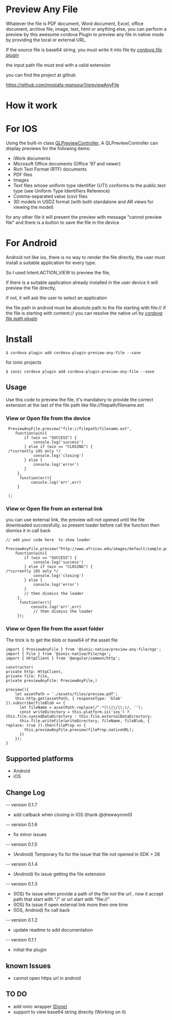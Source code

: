 # Preview Any File
Whatever the file is PDF document, Word document, Excel, office document, archive file, image, text, html or anything else, you can perform a preview by this awesome cordova Plugin to preview any file in native mode by providing the local or external URL.

If the source file is base64 string, you must write it into file by *[cordova file plugin](https://github.com/apache/cordova-plugin-file)*

the input path file must end with a valid extension

you can find the project at github 

https://github.com/mostafa-mansour1/previewAnyFile

# How it work

# For IOS
Using the built-in class [QLPreviewController](https://developer.apple.com/documentation/quicklook/qlpreviewcontroller),
A QLPreviewController can display previews for the following items:
- iWork documents
- Microsoft Office documents (Office ‘97 and newer)
- Rich Text Format (RTF) documents
- PDF files
- Images
- Text files whose uniform type identifier (UTI) conforms to the public.text type (see Uniform Type Identifiers Reference)
- Comma-separated value (csv) files
- 3D models in USDZ format (with both standalone and AR views for viewing the model)

for any other file it will present the preview with message "cannot preview file" and there is a button to save the file in the device

# For Android
Android not like ios, there is no way to render the file directly, the user must install a suitable application for every type.

So I used Intent.ACTION_VIEW to preview the file,

if there is a suitable application already installed in the user device it will preview the file directly,

if not, it will ask the user to select an application

the file path in android must be absolute path to the file starting with file:// if the file is starting with content:// you can resolve the native url by *[cordova file path plugin](https://github.com/hiddentao/cordova-plugin-filepath)*

# Install

```
$ cordova plugin add cordova-plugin-preview-any-file --save
```
for ionic projects 
```
$ ionic cordova plugin add cordova-plugin-preview-any-file --save
```

## Usage

Use this code to preview the file, it's mandatory to provide the correct extension at the last of the file path like 
file://filepath/filename.ext

### View or Open file from the device

```
 PreviewAnyFile.preview("file://filepath/filename.ext",
    function(win){ 
        if (win == "SUCCESS") {
            console.log('success')
        } else if (win == "CLOSING") {
 /*currently iOS only */
            console.log('closing')
        } else {
            console.log('error')    
        }
     }, 
      function(err){
           console.log('err',err)     
     }
     
 );
```
### View or Open file from an external link 
you can use external link, the preview will not opened until the file downloaded successfully, so present loader before call the function then dismiss it in call back 
```
// add your code here  to show loader
 PreviewAnyFile.preview("http://www.africau.edu/images/default/sample.pdf",
    function(win){ 
        if (win == "SUCCESS") {
            console.log('success') 
        } else if (win == "CLOSING") { 
/*currently iOS only */
            console.log('closing')
        } else {
            console.log('error')    
        }
        // then dismiss the loader
     }, 
      function(err){
           console.log('err',err)   
            // then dismiss the loader  
     });
```

### View or Open file from the asset folder 

The trick is to get the blob or base64 of the asset file

```
import { PreviewAnyFile } from '@ionic-native/preview-any-file/ngx';
import { File } from '@ionic-native/File/ngx';
import { HttpClient } from '@angular/common/http';
```

```
constructor(
private http: HttpClient,
private file: File,
private previewAnyFile: PreviewAnyFile,)
```

```
preview(){
    let assetPath = './assets/files/preview.pdf';
    this.http.get(assetPath, { responseType: 'blob' }).subscribe(fileBlob => {
      let fileName = assetPath.replace(/^.*(\\|\/|\:)/, '');
      const writeDirectory = this.platform.is('ios') ? this.file.syncedDataDirectory : this.file.externalDataDirectory;
      this.file.writeFile(writeDirectory, fileName, fileBlob, { replace: true }).then(fileProp => {
        this.previewAnyFile.preview(fileProp.nativeURL);
      })
    });
}
```




## Supported platforms
- Android
- iOS

## Change Log
-- version 0.1.7
* add callback when closing in IOS (thank @drewwynne0)

-- version 0.1.6
* fix minor issues

-- version 0.1.5
* (Android) Temporary fix for the issue that file not opened in SDK > 28

-- version 0.1.4
* (Android) fix issue getting the file extension

-- version 0.1.3

* (IOS) fix issue when provide a path of the file not the url , now it accept path that start with "/" or url start with "file://"
* (IOS) fix issue if open external link more then one time
* (IOS, Android) fix call back

-- version 0.1.2
* update readme to add documentation 

-- version 0.1.1
* initial the plugin

## known Issues
* cannot open https url in android

## TO DO
* add ionic wrapper  [(Done)](https://ionicframework.com/docs/native/preview-any-file)
* support to view base64 string directly (Working on it)
